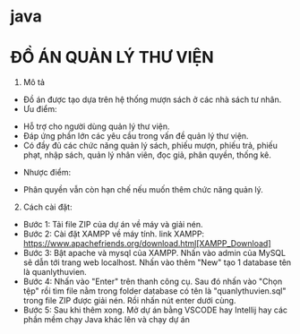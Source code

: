 # java
# ĐỒ ÁN QUẢN LÝ THƯ VIỆN
1. Mô tả
- Đồ án được tạo dựa trên hệ thống mượn sách ở các nhà sách tư nhân.
- Ưu điểm:
+ Hỗ trợ cho người dùng quản lý thư viện.
+ Đáp ứng phần lớn các yêu cầu trong vấn đề quản lý thư viện.
+ Có đầy đủ các chức năng quản lý sách, phiếu mượn, phiếu trả, phiếu phạt, nhập sách, quản lý nhân viên, đọc giả, phân quyền, thống kê.
- Nhược điểm:
+ Phân quyền vẫn còn hạn chế nếu muốn thêm chức năng quản lý.
2. Cách cài đặt:
- Bước 1: Tải file ZIP của dự án về máy và giải nén.
- Bước 2: Cài đặt XAMPP về máy tính.
  link XAMPP: https://www.apachefriends.org/download.html[XAMPP_Download]
- Bước 3: Bật apache và mysql của XAMPP. Nhấn vào admin của MySQL sẽ dẫn tới trang web localhost.
  Nhấn vào thêm "New" tạo 1 database tên là quanlythuvien.
- Bước 4: Nhấn vào "Enter" trên thanh công cụ. Sau đó nhấn vào "Chọn tệp" rồi tìm file nằm trong folder database có tên là "quanlythuvien.sql" trong file ZIP được giải nén. Rồi nhấn nút enter dưới cùng.
- Bước 5: Sau khi thêm xong. Mở dự án bằng VSCODE hay Intellij hay các phần mềm chạy Java khác lên và chạy dự án
